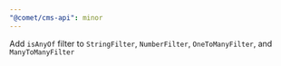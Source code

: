 ```yaml
---
"@comet/cms-api": minor
---
```


Add `isAnyOf` filter to `StringFilter`, `NumberFilter`, `OneToManyFilter`, and `ManyToManyFilter`
